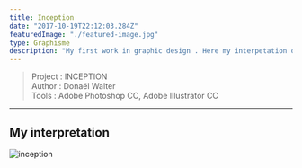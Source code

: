 ```yaml
---
title: Inception
date: "2017-10-19T22:12:03.284Z"
featuredImage: "./featured-image.jpg"
type: Graphisme
description: "My first work in graphic design . Here my interpetation of the film Inception by Christopher Nolan."
---
```

>Project : INCEPTION<br>
>Author : Donaël Walter <br>
>Tools : Adobe Photoshop CC, Adobe Illustrator CC
----------------------------------------------------------

## My interpretation
![inception](https://mir-s3-cdn-cf.behance.net/project_modules/max_1200/0cc24557917653.59e8a5888a078.png)
